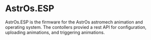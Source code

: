 # AstrOs.ESP

AstrOs.ESP is the firmware for the AstrOs astromech animation and operating system. The contollers provied a rest API for configuration, uploading animations, and triggering animations.


